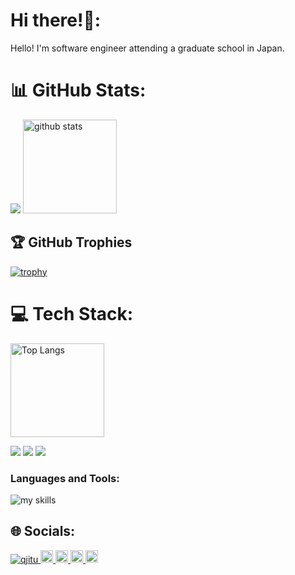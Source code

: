 # Hi there!👋:
  Hello! I'm software engineer attending a graduate school in Japan.

# 📊 GitHub Stats:
  ![](https://github-profile-summary-cards.vercel.app/api/cards/profile-details?username=qjitu&theme=2077)
  <img alt="github stats" height="150px" src="https://github-readme-stats.vercel.app/api?username=qjitu&count_private=true&show_icons=true&show_icons=true&theme=tokyonight" />
  

## 🏆 GitHub Trophies
  [![trophy](https://github-profile-trophy.vercel.app/?username=qjitu)](https://github.com/ryo-ma/github-profile-trophy)

# 💻 Tech Stack:
  <img alt="Top Langs" height="150px" src="https://github-readme-stats.vercel.app/api/top-langs/?username=qjitu&layout=compact&count_private=true&show_icons=true&theme=tokyonight" />
  
  [![](http://github-profile-summary-cards.vercel.app/api/cards/repos-per-language?username=qjitu&theme=transparent)](https://github.com/vn7n24fzkq/github-profile-summary-cards)
  [![](http://github-profile-summary-cards.vercel.app/api/cards/most-commit-language?username=qjitu&theme=transparent)](https://github.com/vn7n24fzkq/github-profile-summary-cards)
  [![](https://github-readme-stats.vercel.app/api/top-langs/?username=qjitu&layout=compact&count_private=true&show_icons=true&theme=transparent&hide_border=true)](https://github.com/anuraghazra/github-readme-stats)
  
  <h3 align="left">Languages and Tools:</h3>
  <p align="left"> 
    <img alt="my skills" src="https://skillicons.dev/icons?theme=dark&perline=30&i=c,cs,cpp,java,python,pytorch,tensorflow,html,css,js,ts,react,next,php,mysql,docker,git,github,unity,linux,ubuntu" />
  </p>

## 🌐 Socials:
  <p align="left">
  <a href="https://github.com/qjitu/obakyo/">
    <img src="https://komarev.com/ghpvc/?username=qjitu" alt="qjitu" />
  </a>
  <a href="http://x.com/obakyo0000">
    <img height="20" src="https://img.shields.io/twitter/follow/obaky0000?label=x&logo=x&style=flat" />
  </a>
  <a href="https://github.com/qjitu">
    <img height="20" src="https://img.shields.io/github/followers/qjitu?label=follow&logo=github&style=flat" />
  </a>
  <a href="http://qiita.com/obakyo">
    <img height="20" src="https://qiita-badge.apiapi.app/s/obakyo/posts.svg" />
  </a>
  <//qiita.com/obakyo">
    <img height="20" src="https://qiita-badge.apiapi.app/s/obakyo/contributions.svg" />
  </a>
</p>
